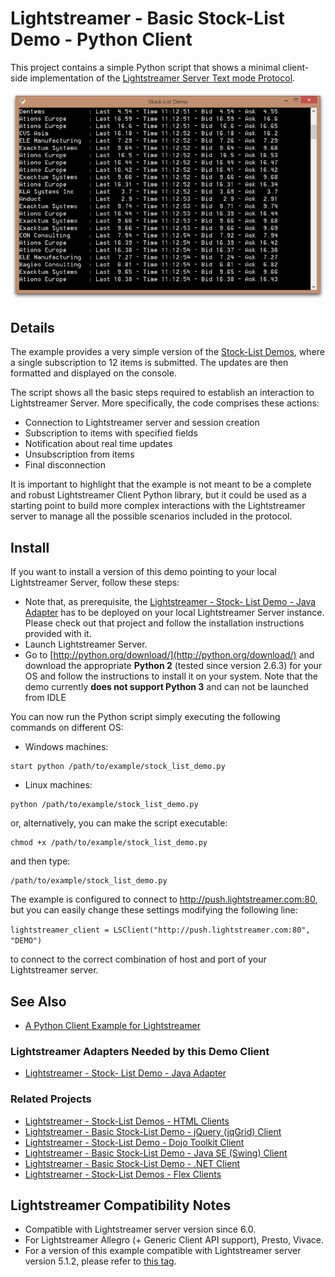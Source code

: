 # Lightstreamer - Basic Stock-List Demo - Python Client

This project contains a simple Python script that shows a minimal client-side implementation of the [Lightstreamer Server Text mode Protocol](http://www.lightstreamer.com/docs/client_generic_base/Network%20Protocol%20Tutorial.pdf).

![screenshot](screen_python_large.png)

## Details

The example provides a very simple version of the [Stock-List Demos](https://github.com/Weswit/Lightstreamer-example-Stocklist-client-javascript), where a single subscription to 12 items is submitted.
The updates are then formatted and displayed on the console.
  
The script shows all the basic steps required to establish an interaction to Lightstreamer Server. More specifically, the code comprises these actions: 

* Connection to Lightstreamer server and session creation
* Subscription to items with specified fields
* Notification about real time updates
* Unsubscription from items
* Final disconnection 

It is important to highlight that the example is not meant to be a complete and robust Lightstreamer Client Python library, but it could be used as a starting point to build more complex interactions with the Lightstreamer server to manage all the possible scenarios included in the protocol.

## Install

If you want to install a version of this demo pointing to your local Lightstreamer Server, follow these steps:

* Note that, as prerequisite, the [Lightstreamer - Stock- List Demo - Java Adapter](https://github.com/Weswit/Lightstreamer-example-Stocklist-adapter-java) has to be deployed on your local Lightstreamer Server instance. Please check out that project and follow the installation instructions provided with it.
* Launch Lightstreamer Server.
* Go to [http://python.org/download/](http://python.org/download/) and download the appropriate **Python 2** (tested since version 2.6.3) for your OS and follow the instructions to install it on your system. Note that the demo currently **does not support Python 3** and can not be launched from IDLE

You can now run the Python script simply executing the following commands on different OS:
	
* Windows machines:

```
start python /path/to/example/stock_list_demo.py
```

* Linux machines: 

```
python /path/to/example/stock_list_demo.py
```
or, alternatively, you can make the script executable:

```
chmod +x /path/to/example/stock_list_demo.py
```

and then type:
```
/path/to/example/stock_list_demo.py
```

The example is configured to connect to http://push.lightstreamer.com:80, but you can easily change these settings modifying the following line:

```lightstreamer_client = LSClient("http://push.lightstreamer.com:80", "DEMO")```

to connect to the correct combination of host and port of your Lightstreamer server.

## See Also

* [A Python Client Example for Lightstreamer](http://blog.lightstreamer.com/2015/01/a-python-client-example-for_14.html)

### Lightstreamer Adapters Needed by this Demo Client

<!-- START RELATED_ENTRIES -->
* [Lightstreamer - Stock- List Demo - Java Adapter](https://github.com/Weswit/Lightstreamer-example-Stocklist-adapter-java)

<!-- END RELATED_ENTRIES -->

### Related Projects

* [Lightstreamer - Stock-List Demos - HTML Clients](https://github.com/Weswit/Lightstreamer-example-Stocklist-client-javascript)
* [Lightstreamer - Basic Stock-List Demo - jQuery (jqGrid) Client](https://github.com/Weswit/Lightstreamer-example-StockList-client-jquery)
* [Lightstreamer - Stock-List Demo - Dojo Toolkit Client](https://github.com/Weswit/Lightstreamer-example-StockList-client-dojo)
* [Lightstreamer - Basic Stock-List Demo - Java SE (Swing) Client](https://github.com/Weswit/Lightstreamer-example-StockList-client-java)
* [Lightstreamer - Basic Stock-List Demo - .NET Client](https://github.com/Weswit/Lightstreamer-example-StockList-client-dotnet)
* [Lightstreamer - Stock-List Demos - Flex Clients](https://github.com/Weswit/Lightstreamer-example-StockList-client-flex)

## Lightstreamer Compatibility Notes

* Compatible with Lightstreamer server version since 6.0.
* For Lightstreamer Allegro (+ Generic Client API support), Presto, Vivace.
* For a version of this example compatible with Lightstreamer server version 5.1.2, please refer to [this tag](https://github.com/Weswit/Lightstreamer-example-StockList-client-python/tree/v1.0).
